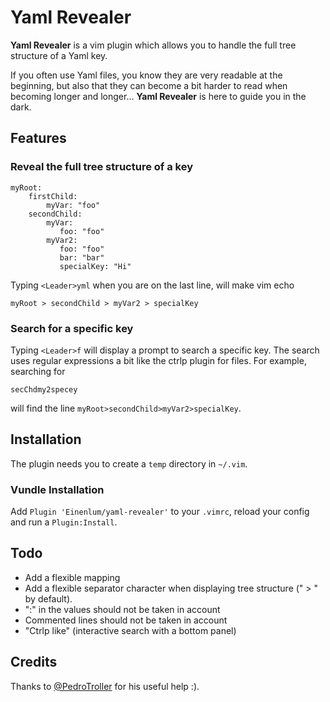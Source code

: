 Yaml Revealer
=============

**Yaml Revealer** is a vim plugin which allows you to handle the full tree structure of a Yaml key.

If you often use Yaml files, you know they are very readable at the beginning, but also that they can become a bit harder to read when becoming longer and longer… **Yaml Revealer** is here to guide you in the dark.

Features
--------

### Reveal the full tree structure of a key

    myRoot:
        firstChild:
            myVar: "foo"
        secondChild:
            myVar:
               foo: "foo"
            myVar2:
               foo: "foo"
               bar: "bar"
               specialKey: "Hi"

Typing `<Leader>yml` when you are on the last line, will make vim echo

    myRoot > secondChild > myVar2 > specialKey

### Search for a specific key

Typing `<Leader>f` will display a prompt to search a specific key. The search uses regular expressions a bit like the ctrlp plugin for files.
For example, searching for

    secChdmy2specey

will find the line `myRoot>secondChild>myVar2>specialKey`.

Installation
------------

The plugin needs you to create a `temp` directory in `~/.vim`.

### Vundle Installation

Add `Plugin 'Einenlum/yaml-revealer'` to your `.vimrc`, reload your config and run a `Plugin:Install`.

Todo
----

  * Add a flexible mapping
  * Add a flexible separator character when displaying tree structure (" > " by default).
  * ":" in the values should not be taken in account
  * Commented lines should not be taken in account
  * "Ctrlp like" (interactive search with a bottom panel)

Credits
-------

Thanks to [@PedroTroller](https://github.com/PedroTroller) for his useful help :).
